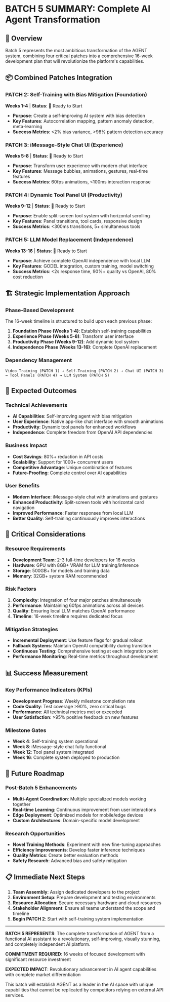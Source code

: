 # BATCH 5 SUMMARY: Complete AI Agent Transformation

## 🎯 Overview
Batch 5 represents the most ambitious transformation of the AGENT system, combining four critical patches into a comprehensive 16-week development plan that will revolutionize the platform's capabilities.

## 📦 Combined Patches Integration

### PATCH 2: Self-Training with Bias Mitigation (Foundation)
**Weeks 1-4** | **Status**: 🔄 Ready to Start
- **Purpose**: Create a self-improving AI system with bias detection
- **Key Features**: Autocorrelation mapping, pattern anomaly detection, meta-learning
- **Success Metrics**: <2% bias variance, >98% pattern detection accuracy

### PATCH 3: iMessage-Style Chat UI (Experience)  
**Weeks 5-8** | **Status**: 🔄 Ready to Start
- **Purpose**: Transform user experience with modern chat interface
- **Key Features**: Message bubbles, animations, gestures, real-time features
- **Success Metrics**: 60fps animations, <100ms interaction response

### PATCH 4: Dynamic Tool Panel UI (Productivity)
**Weeks 9-12** | **Status**: 🔄 Ready to Start  
- **Purpose**: Enable split-screen tool system with horizontal scrolling
- **Key Features**: Panel transitions, tool cards, responsive design
- **Success Metrics**: <300ms transitions, 5+ simultaneous tools

### PATCH 5: LLM Model Replacement (Independence)
**Weeks 13-16** | **Status**: 🔄 Ready to Start
- **Purpose**: Achieve complete OpenAI independence with local LLM
- **Key Features**: GODEL integration, custom training, model switching
- **Success Metrics**: <2s response time, 90%+ quality vs OpenAI, 80% cost reduction

## 🏗️ Strategic Implementation Approach

### Phase-Based Development
The 16-week timeline is structured to build upon each previous phase:

1. **Foundation Phase (Weeks 1-4)**: Establish self-training capabilities
2. **Experience Phase (Weeks 5-8)**: Transform user interface
3. **Productivity Phase (Weeks 9-12)**: Add dynamic tool system
4. **Independence Phase (Weeks 13-16)**: Complete OpenAI replacement

### Dependency Management
```
Video Training (PATCH 1) → Self-Training (PATCH 2) → Chat UI (PATCH 3) → Tool Panels (PATCH 4) → LLM System (PATCH 5)
```

## 🎯 Expected Outcomes

### Technical Achievements
- **AI Capabilities**: Self-improving agent with bias mitigation
- **User Experience**: Native app-like chat interface with smooth animations
- **Productivity**: Dynamic tool panels for enhanced workflows
- **Independence**: Complete freedom from OpenAI API dependencies

### Business Impact
- **Cost Savings**: 80%+ reduction in API costs
- **Scalability**: Support for 1000+ concurrent users  
- **Competitive Advantage**: Unique combination of features
- **Future-Proofing**: Complete control over AI capabilities

### User Benefits
- **Modern Interface**: iMessage-style chat with animations and gestures
- **Enhanced Productivity**: Split-screen tools with horizontal card navigation
- **Improved Performance**: Faster responses from local LLM
- **Better Quality**: Self-training continuously improves interactions

## 🚨 Critical Considerations

### Resource Requirements
- **Development Team**: 2-3 full-time developers for 16 weeks
- **Hardware**: GPU with 8GB+ VRAM for LLM training/inference
- **Storage**: 500GB+ for models and training data
- **Memory**: 32GB+ system RAM recommended

### Risk Factors
1. **Complexity**: Integration of four major patches simultaneously
2. **Performance**: Maintaining 60fps animations across all devices
3. **Quality**: Ensuring local LLM matches OpenAI performance
4. **Timeline**: 16-week timeline requires dedicated focus

### Mitigation Strategies
- **Incremental Deployment**: Use feature flags for gradual rollout
- **Fallback Systems**: Maintain OpenAI compatibility during transition
- **Continuous Testing**: Comprehensive testing at each integration point
- **Performance Monitoring**: Real-time metrics throughout development

## 📊 Success Measurement

### Key Performance Indicators (KPIs)
- **Development Progress**: Weekly milestone completion rate
- **Code Quality**: Test coverage >90%, zero critical bugs
- **Performance**: All technical metrics met or exceeded
- **User Satisfaction**: >95% positive feedback on new features

### Milestone Gates
- **Week 4**: Self-training system operational
- **Week 8**: iMessage-style chat fully functional
- **Week 12**: Tool panel system integrated
- **Week 16**: Complete system deployed to production

## 🔮 Future Roadmap

### Post-Batch 5 Enhancements
- **Multi-Agent Coordination**: Multiple specialized models working together
- **Real-time Learning**: Continuous improvement from user interactions
- **Edge Deployment**: Optimized models for mobile/edge devices
- **Custom Architectures**: Domain-specific model development

### Research Opportunities
- **Novel Training Methods**: Experiment with new fine-tuning approaches
- **Efficiency Improvements**: Develop faster inference techniques
- **Quality Metrics**: Create better evaluation methods
- **Safety Research**: Advanced bias and safety mitigation

## 📋 Immediate Next Steps

1. **Team Assembly**: Assign dedicated developers to the project
2. **Environment Setup**: Prepare development and testing environments
3. **Resource Allocation**: Secure necessary hardware and cloud resources
4. **Stakeholder Alignment**: Ensure all teams understand the scope and timeline
5. **Begin PATCH 2**: Start with self-training system implementation

---

**BATCH 5 REPRESENTS**: The complete transformation of AGENT from a functional AI assistant to a revolutionary, self-improving, visually stunning, and completely independent AI platform.

**COMMITMENT REQUIRED**: 16 weeks of focused development with significant resource investment

**EXPECTED IMPACT**: Revolutionary advancement in AI agent capabilities with complete market differentiation

This batch will establish AGENT as a leader in the AI space with unique capabilities that cannot be replicated by competitors relying on external API services.
